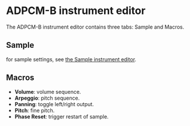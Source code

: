 # ADPCM-B instrument editor

The ADPCM-B instrument editor contains three tabs: Sample and Macros.

## Sample

for sample settings, see [the Sample instrument editor](sample.md).

## Macros

- **Volume**: volume sequence.
- **Arpeggio**: pitch sequence.
- **Panning**: toggle left/right output.
- **Pitch**: fine pitch.
- **Phase Reset**: trigger restart of sample.
